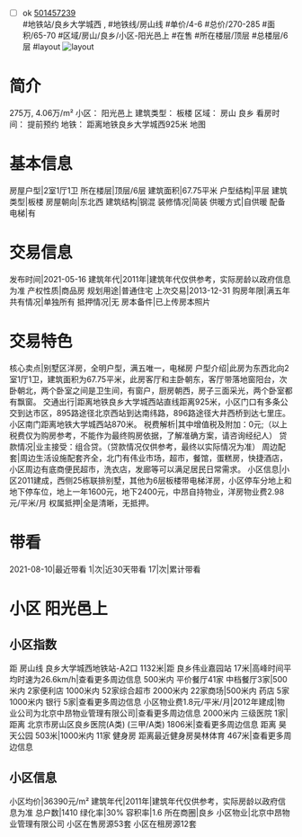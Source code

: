 - [ ] ok [501457239](https://bj.5i5j.com/ershoufang/501457239.html)  
 #地铁站/良乡大学城西 ,  #地铁线/房山线
#单价/4-6 #总价/270-285 #面积/65-70   #区域/房山/良乡/小区-阳光邑上 #在售 #所在楼层/顶层 #总楼层/6层 #layout 
![layout](http://image2a.5i5j.com/scm/HOUSE_CUSTOMER/0bc4eb3737404e3a8888ababdbd7768b.jpg_P5.jpg) 
# 简介 
 275万,  4.06万/m² 
小区： 阳光邑上
建筑类型： 板楼
区域： 房山 良乡
看房时间： 提前预约
地铁： 距离地铁良乡大学城西925米 地图
# 基本信息 
 房屋户型|2室1厅1卫
所在楼层|顶层/6层
建筑面积|67.75平米
户型结构|平层
建筑类型|板楼
房屋朝向|东北西
建筑结构|钢混
装修情况|简装
供暖方式|自供暖
配备电梯|有
# 交易信息 
 发布时间|2021-05-16
建筑年代|2011年|建筑年代仅供参考，实际房龄以政府信息为准
产权性质|商品房
规划用途|普通住宅
上次交易|2013-12-31
购房年限|满五年
共有情况|单独所有
抵押情况|无
房本备件|已上传房本照片
# 交易特色 
 核心卖点|别墅区洋房，全明户型，满五唯一，电梯房
户型介绍|此房为东西北向2室1厅1卫，建筑面积为67.75平米，此房客厅和主卧朝东，客厅带落地窗阳台，次卧朝北，两个卧室之间是卫生间，有窗户，厨房朝西，房子三面采光，两个卧室都有飘窗。
交通出行|距离地铁良乡大学城西站直线距离925米，小区门口有多条公交到达市区，895路途径北京西站到达南纬路，896路途径大井西桥到达七里庄。小区南门距离地铁大学城西站870米。
税费解析|其中增值税及附加：0元;（以上税费仅为购房参考，不能作为最终购房依据，了解准确方案，请咨询经纪人）
贷款情况|业主接受：组合贷。（贷款情况仅供参考，最终以实际情况为准）
周边配套|周边生活设施配套齐全，北门有伟业市场，超市，餐馆，蛋糕房，快捷酒店，小区周边有底商便民超市，洗衣店，发廊等可以满足居民日常需求。
小区信息|小区2011建成，西侧25栋联排别墅，其他为6层板楼带电梯洋房，小区停车分地上和地下停车位，地上一年1600元，地下2400元，中昂自持物业，洋房物业费2.98元/平米/月
权属抵押|全是清晰，无抵押。
# 带看 
 2021-08-10|最近带看	 1|次|近30天带看	 17|次|累计带看
# 小区 阳光邑上
## 小区指数 
 距 房山线 良乡大学城西地铁站-A2口 1132米|距 良乡伟业嘉园站 17米|高峰时间平均时速为26.6km/h|查看更多周边信息
500米内 平价餐厅41家
中档餐厅3家|500米内 2家便利店
1000米内 52家综合超市
2000米内 22家商场|500米内 药店 5家
1000米内 银行 5家|查看更多周边信息
小区物业费1.8元/平米/月|2012年建成|物业公司为北京中昂物业管理有限公司|查看更多周边信息
2000米内 三级医院 1家|距离 北京市房山区良乡医院(A类) (三甲/A类) 1806米|查看更多周边信息
距离 昊天公园 503米|1000米内 11家 健身房
距离最近健身房昊林体育 467米|查看更多周边信息
## 小区信息 
 小区均价|36390元/m²
建筑年代|2011年|建筑年代仅供参考，实际房龄以政府信息为准
总户数|1410
绿化率|30%
容积率|1.6
所在商圈|良乡
小区物业|北京中昂物业管理有限公司
小区在售房源53套
小区在租房源12套
